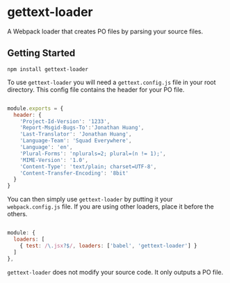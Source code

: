 # gettext-loader

A Webpack loader that creates PO files by parsing your source files.

## Getting Started 

```
npm install gettext-loader
```

To use `gettext-loader` you will need a `gettext.config.js` file in your root directory. This config file contains the header for your PO file.

```javascript

module.exports = {
  header: {
    'Project-Id-Version': '1233',
    'Report-Msgid-Bugs-To':'Jonathan Huang',
    'Last-Translator': 'Jonathan Huang',
    'Language-Team': 'Squad Everywhere',
    'Language': 'en',
    'Plural-Forms': 'nplurals=2; plural=(n != 1);',
    'MIME-Version': '1.0',
    'Content-Type': 'text/plain; charset=UTF-8',
    'Content-Transfer-Encoding': '8bit'
  }
}

```

You can then simply use `gettext-loader` by putting it your `webpack.config.js` file. If you are using other loaders, place it before the others.

```javascript

module: {
  loaders: [
    { test: /\.jsx?$/, loaders: ['babel', 'gettext-loader'] }
  ]
},

```

`gettext-loader` does not modify your source code. It only outputs a PO file.
